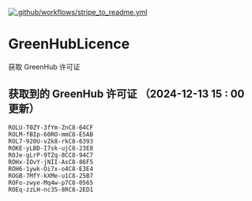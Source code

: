[![.github/workflows/stripe_to_readme.yml](https://github.com/zjx-kimi/GreenHubLicence/actions/workflows/stripe_to_readme.yml/badge.svg)](https://github.com/zjx-kimi/GreenHubLicence/actions/workflows/stripe_to_readme.yml)
# GreenHubLicence
获取 GreenHub 许可证
## 获取到的 GreenHub 许可证 （2024-12-13 15 : 00 更新）
```
ROLU-T0ZY-3fYm-ZnC8-64CF
ROLM-fBIp-60RO-mmC8-E5AB
ROL7-920U-vZk8-rkC8-6393
ROKE-yLBD-I7sk-ujC8-23E8
ROJe-gLrP-9TZq-8CC8-94C7
ROHx-IOvY-jNII-AsC8-86F5
ROH6-1ywk-Oi7x-o4C8-E3E4
ROGB-7MfY-kXMe-u1C8-25B7
ROFo-zwye-Mq4w-p7C8-0565
ROEq-zzLH-nc35-8RC8-2ED1
```
